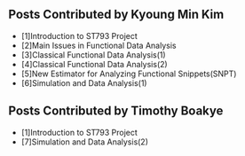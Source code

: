 


## Posts Contributed by Kyoung Min Kim
 
- [1]Introduction to ST793 Project
- [2]Main Issues in Functional Data Analysis
- [3]Classical Functional Data Analysis(1)
- [4]Classical Functional Data Analysis(2)
- [5]New Estimator for Analyzing Functional Snippets(SNPT)
- [6]Simulation and Data Analysis(1)

## Posts Contributed by Timothy Boakye
- [1]Introduction to ST793 Project
- [7]Simulation and Data Analysis(2)


















